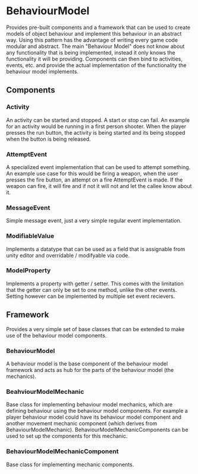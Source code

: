 # BehaviourModel

Provides pre-built components and a framework that can be used to create models of object behaviour and implement this behaviour in an abstract way.
Using this pattern has the advantage of writing every game code modular and abstract.
The main "Behaviour Model" does not know about any functionality that is being implemented, instead it only knows the functionality it will be providing.
Components can then bind to activities, events, etc. and provide the actual implementation of the functionality the behaviour model implements.

## Components

### Activity

An activity can be started and stopped. A start or stop can fail.
An example for an activity would be running in a first person shooter.
When the player presses the run button, the activity is being started and its being stopped when the button is being released.

### AttemptEvent

A specialized event implementation that can be used to attempt something.
An example use case for this would be firing a weapon, when the user presses the fire button, an attempt on a fire AttemptEvent is made.
If the weapon can fire, it will fire and if not it will not and let the callee know about it.

### MessageEvent

Simple message event, just a very simple regular event implementation.

### ModifiableValue

Implements a datatype that can be used as a field that is assignable from unity editor and overridable / modifyable via code.

### ModelProperty

Implements a property with getter / setter. This comes with the limitation that the getter can only be set to one method, unlike the other events.
Setting however can be implemented by multiple set event recievers.

## Framework

Provides a very simple set of base classes that can be extended to make use of the behaviour model components.

### BehaviourModel

A behaviour model is the base component of the behaviour model framework and acts as hub for the parts of the behaviour model (the mechanics).

### BeahviourModelMechanic

Base class for implementing behaviour model mechanics, which are defining behaviour using the behaviour model components.
For example a player behaviour model could have its behaviour model component and another movement mechanic component (which derives from BehaviourModelMechanic).
BehaviourModelMechanicComponents can be used to set up the components for this mechanic.

### BehaviourModelMechanicComponent

Base class for implementing mechanic components.
